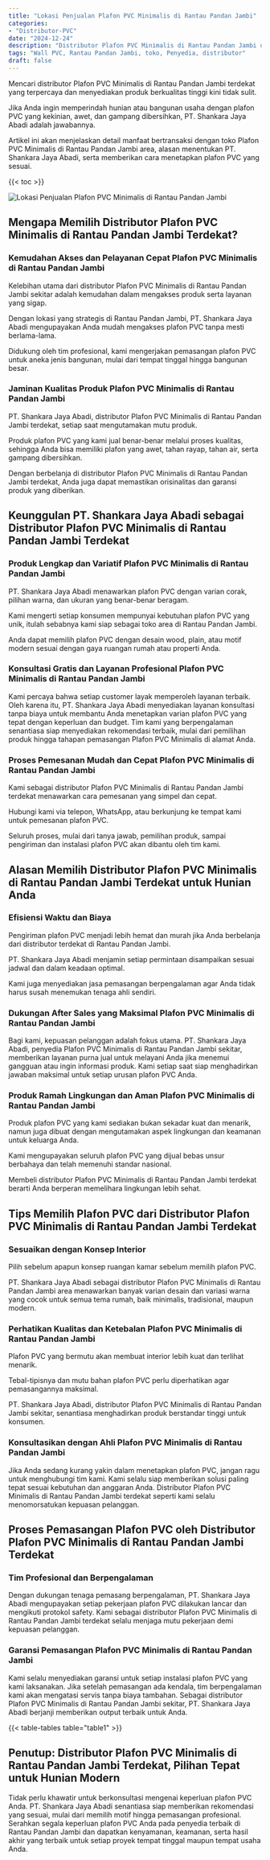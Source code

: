 ```yaml
---
title: "Lokasi Penjualan Plafon PVC Minimalis di Rantau Pandan Jambi"
categories: 
- "Distributor-PVC"
date: "2024-12-24"
description: "Distributor Plafon PVC Minimalis di Rantau Pandan Jambi untuk tempat tinggal, kantor, dan toko. Material terbaik, pilihan motif, variasi warna modern, beserta layanan instalasi oleh tim berpengalaman serta jaminan resmi!|Layanan distribusi Plafon PVC Minimalis di Rantau Pandan Jambi untuk kebutuhan hunian, kantor, maupun ritel, dengan material berkualitas dan instalasi oleh teknisi ahli dan garansi resmi.|Alternatif Plafon PVC Minimalis di Rantau Pandan Jambi yang terpercaya untuk tempat tinggal, perkantoran, serta gerai, dengan material unggulan dan instalasi oleh tim ahli dan kepastian resmi.|Penjualan Plafon PVC Minimalis di Rantau Pandan Jambi untuk hunian, office, serta gerai, dengan panel unggulan dan penempatan dikerjakan oleh tenaga ahli ahli, disertai beserta garansi resmi.}"
tags: "Wall PVC, Rantau Pandan Jambi, toko, Penyedia, distributor"
draft: false
---
```


Mencari distributor Plafon PVC Minimalis di Rantau Pandan Jambi terdekat yang terpercaya dan menyediakan produk berkualitas tinggi kini tidak sulit.

Jika Anda ingin memperindah hunian atau bangunan usaha dengan plafon PVC yang kekinian, awet, dan gampang dibersihkan, PT. Shankara Jaya Abadi adalah jawabannya.

Artikel ini akan menjelaskan detail manfaat bertransaksi dengan toko Plafon PVC Minimalis di Rantau Pandan Jambi area, alasan menentukan PT. Shankara Jaya Abadi, serta memberikan cara menetapkan plafon PVC yang sesuai.

{{< toc >}}

![Lokasi Penjualan Plafon PVC Minimalis di Rantau Pandan Jambi](/images/Distributor-PVC/Lokasi-Penjualan-Plafon-PVC-Minimalis-di-Rantau-Pandan-Jambi.png)


## Mengapa Memilih Distributor Plafon PVC Minimalis di Rantau Pandan Jambi Terdekat?

### Kemudahan Akses dan Pelayanan Cepat Plafon PVC Minimalis di Rantau Pandan Jambi

Kelebihan utama dari distributor Plafon PVC Minimalis di Rantau Pandan Jambi sekitar adalah kemudahan dalam mengakses produk serta layanan yang sigap.

Dengan lokasi yang strategis di Rantau Pandan Jambi, PT. Shankara Jaya Abadi mengupayakan Anda mudah mengakses plafon PVC tanpa mesti berlama-lama.

Didukung oleh tim profesional, kami mengerjakan pemasangan plafon PVC untuk aneka jenis bangunan, mulai dari tempat tinggal hingga bangunan besar.

### Jaminan Kualitas Produk Plafon PVC Minimalis di Rantau Pandan Jambi

PT. Shankara Jaya Abadi, distributor Plafon PVC Minimalis di Rantau Pandan Jambi terdekat, setiap saat mengutamakan mutu produk.

Produk plafon PVC yang kami jual benar-benar melalui proses kualitas, sehingga Anda bisa memiliki plafon yang awet, tahan rayap, tahan air, serta gampang dibersihkan.

Dengan berbelanja di distributor Plafon PVC Minimalis di Rantau Pandan Jambi terdekat, Anda juga dapat memastikan orisinalitas dan garansi produk yang diberikan.

## Keunggulan PT. Shankara Jaya Abadi sebagai Distributor Plafon PVC Minimalis di Rantau Pandan Jambi Terdekat

### Produk Lengkap dan Variatif Plafon PVC Minimalis di Rantau Pandan Jambi

PT. Shankara Jaya Abadi menawarkan plafon PVC dengan varian corak, pilihan warna, dan ukuran yang benar-benar beragam.

Kami mengerti setiap konsumen mempunyai kebutuhan plafon PVC yang unik, itulah sebabnya kami siap sebagai toko area di Rantau Pandan Jambi.

Anda dapat memilih plafon PVC dengan desain wood, plain, atau motif modern sesuai dengan gaya ruangan rumah atau properti Anda.

### Konsultasi Gratis dan Layanan Profesional Plafon PVC Minimalis di Rantau Pandan Jambi

Kami percaya bahwa setiap customer layak memperoleh layanan terbaik. Oleh karena itu, PT. Shankara Jaya Abadi menyediakan layanan konsultasi tanpa biaya untuk membantu Anda menetapkan varian plafon PVC yang tepat dengan keperluan dan budget. Tim kami yang berpengalaman senantiasa siap menyediakan rekomendasi terbaik, mulai dari pemilihan produk hingga tahapan pemasangan Plafon PVC Minimalis di alamat Anda.

### Proses Pemesanan Mudah dan Cepat Plafon PVC Minimalis di Rantau Pandan Jambi

Kami sebagai distributor Plafon PVC Minimalis di Rantau Pandan Jambi terdekat menawarkan cara pemesanan yang simpel dan cepat.

Hubungi kami via telepon, WhatsApp, atau berkunjung ke tempat kami untuk pemesanan plafon PVC.

Seluruh proses, mulai dari tanya jawab, pemilihan produk, sampai pengiriman dan instalasi plafon PVC akan dibantu oleh tim kami.

## Alasan Memilih Distributor Plafon PVC Minimalis di Rantau Pandan Jambi Terdekat untuk Hunian Anda

### Efisiensi Waktu dan Biaya

Pengiriman plafon PVC menjadi lebih hemat dan murah jika Anda berbelanja dari distributor terdekat di Rantau Pandan Jambi.

PT. Shankara Jaya Abadi menjamin setiap permintaan disampaikan sesuai jadwal dan dalam keadaan optimal.

Kami juga menyediakan jasa pemasangan berpengalaman agar Anda tidak harus susah menemukan tenaga ahli sendiri.

### Dukungan After Sales yang Maksimal Plafon PVC Minimalis di Rantau Pandan Jambi

Bagi kami, kepuasan pelanggan adalah fokus utama. PT. Shankara Jaya Abadi, penyedia Plafon PVC Minimalis di Rantau Pandan Jambi sekitar, memberikan layanan purna jual untuk melayani Anda jika menemui gangguan atau ingin informasi produk. Kami setiap saat siap menghadirkan jawaban maksimal untuk setiap urusan plafon PVC Anda.

### Produk Ramah Lingkungan dan Aman Plafon PVC Minimalis di Rantau Pandan Jambi

Produk plafon PVC yang kami sediakan bukan sekadar kuat dan menarik, namun juga dibuat dengan mengutamakan aspek lingkungan dan keamanan untuk keluarga Anda.

Kami mengupayakan seluruh plafon PVC yang dijual bebas unsur berbahaya dan telah memenuhi standar nasional.

Membeli distributor Plafon PVC Minimalis di Rantau Pandan Jambi terdekat berarti Anda berperan memelihara lingkungan lebih sehat.

## Tips Memilih Plafon PVC dari Distributor Plafon PVC Minimalis di Rantau Pandan Jambi Terdekat

### Sesuaikan dengan Konsep Interior

Pilih sebelum apapun konsep ruangan kamar sebelum memilih plafon PVC.

PT. Shankara Jaya Abadi sebagai distributor Plafon PVC Minimalis di Rantau Pandan Jambi area menawarkan banyak varian desain dan variasi warna yang cocok untuk semua tema rumah, baik minimalis, tradisional, maupun modern.

### Perhatikan Kualitas dan Ketebalan Plafon PVC Minimalis di Rantau Pandan Jambi

Plafon PVC yang bermutu akan membuat interior lebih kuat dan terlihat menarik.

Tebal-tipisnya dan mutu bahan plafon PVC perlu diperhatikan agar pemasangannya maksimal.

PT. Shankara Jaya Abadi, distributor Plafon PVC Minimalis di Rantau Pandan Jambi sekitar, senantiasa menghadirkan produk berstandar tinggi untuk konsumen.

### Konsultasikan dengan Ahli Plafon PVC Minimalis di Rantau Pandan Jambi

Jika Anda sedang kurang yakin dalam menetapkan plafon PVC, jangan ragu untuk menghubungi tim kami. Kami selalu siap memberikan solusi paling tepat sesuai kebutuhan dan anggaran Anda. Distributor Plafon PVC Minimalis di Rantau Pandan Jambi terdekat seperti kami selalu menomorsatukan kepuasan pelanggan.

## Proses Pemasangan Plafon PVC oleh Distributor Plafon PVC Minimalis di Rantau Pandan Jambi Terdekat

### Tim Profesional dan Berpengalaman

Dengan dukungan tenaga pemasang berpengalaman, PT. Shankara Jaya Abadi mengupayakan setiap pekerjaan plafon PVC dilakukan lancar dan mengikuti protokol safety. Kami sebagai distributor Plafon PVC Minimalis di Rantau Pandan Jambi terdekat selalu menjaga mutu pekerjaan demi kepuasan pelanggan.

### Garansi Pemasangan Plafon PVC Minimalis di Rantau Pandan Jambi

Kami selalu menyediakan garansi untuk setiap instalasi plafon PVC yang kami laksanakan. Jika setelah pemasangan ada kendala, tim berpengalaman kami akan mengatasi servis tanpa biaya tambahan. Sebagai distributor Plafon PVC Minimalis di Rantau Pandan Jambi sekitar, PT. Shankara Jaya Abadi berjanji memberikan output terbaik untuk Anda.

{{< table-tables table="table1" >}}

## Penutup: Distributor Plafon PVC Minimalis di Rantau Pandan Jambi Terdekat, Pilihan Tepat untuk Hunian Modern

Tidak perlu khawatir untuk berkonsultasi mengenai keperluan plafon PVC Anda. PT. Shankara Jaya Abadi senantiasa siap memberikan rekomendasi yang sesuai, mulai dari memilih motif hingga pemasangan profesional. Serahkan segala keperluan plafon PVC Anda pada penyedia terbaik di Rantau Pandan Jambi dan dapatkan kenyamanan, keamanan, serta hasil akhir yang terbaik untuk setiap proyek tempat tinggal maupun tempat usaha Anda.